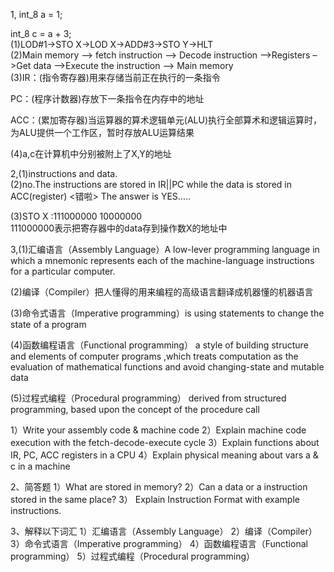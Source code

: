1, int_8 a = 1;  

 int_8 c = a + 3;     
 (1)LOD#1->STO X->LOD X->ADD#3->STO Y->HLT  
 (2)Main memory –> fetch instruction –> Decode instruction –>Registers –>Get data –>Execute the instruction –> Main memory  
 (3)IR：(指令寄存器)用来存储当前正在执行的一条指令  

PC：(程序计数器)存放下一条指令在内存中的地址  

ACC：(累加寄存器)当运算器的算术逻辑单元(ALU)执行全部算术和逻辑运算时，为ALU提供一个工作区，暂时存放ALU运算结果   

(4)a,c在计算机中分别被附上了X,Y的地址   


2,(1)instructions and data.  
(2)no.The instructions are stored in IR||PC while the data is stored in ACC(register)  <错啦> The answer is YES.....  

(3)STO X :111000000 10000000  
111000000表示把寄存器中的data存到操作数X的地址中  
  
3,(1)汇编语言（Assembly Language）A low-lever programming language in which a mnemonic represents each of the machine-language instructions for a particular computer.  


(2)编译（Compiler）把人懂得的用来编程的高级语言翻译成机器懂的机器语言

(3)命令式语言（Imperative programming）is using statements to change the state of a program   


(4)函数编程语言（Functional programming） a style of building structure and elements of computer programs ,which treats computation as the evaluation of mathematical functions and avoid changing-state and mutable data  


(5)过程式编程（Procedural programming）  derived from structured programming, based upon the concept of the procedure call
  

















1）Write your assembly code & machine code 2）Explain machine code execution with the fetch-decode-execute cycle 3）Explain functions about  IR, PC, ACC registers in a CPU 4）Explain physical meaning about vars a & c in a machine









































2、简答题 1）What are stored in memory? 2）Can a data or a instruction stored in the same place? 3） Explain Instruction Format with example instructions.



3、解释以下词汇 1）汇编语言（Assembly Language） 2）编译（Compiler） 3）命令式语言（Imperative programming） 4）函数编程语言（Functional programming） 5）过程式编程（Procedural programming）
